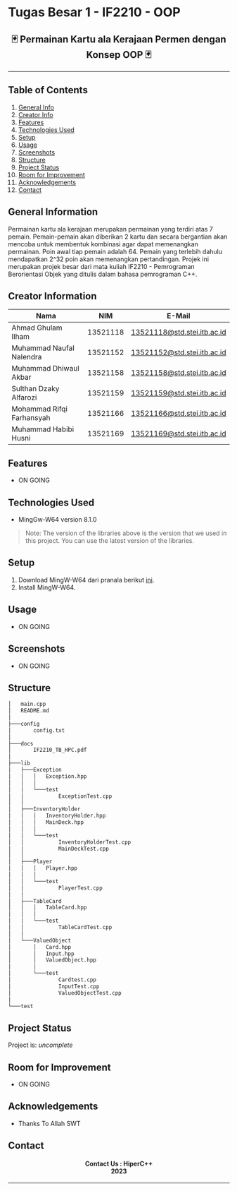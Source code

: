 # Tugas Besar 1 - IF2210 - OOP
<h2 align="center">
  🃏 Permainan Kartu ala Kerajaan Permen dengan Konsep OOP 🃏<br/>
</h2>
<hr>

## Table of Contents
1. [General Info](#general-information)
2. [Creator Info](#creator-information)
3. [Features](#features)
4. [Technologies Used](#technologies-used)
5. [Setup](#setup)
6. [Usage](#usage)
7. [Screenshots](#screenshots)
7. [Structure](#structure)
8. [Project Status](#project-status)
9. [Room for Improvement](#room-for-improvement)
10. [Acknowledgements](#acknowledgements)
11. [Contact](#contact)

<a name="general-information"></a>

## General Information
Permainan kartu ala kerajaan merupakan permainan yang terdiri atas 7 pemain. Pemain-pemain akan diberikan 2 kartu dan secara bergantian akan mencoba untuk membentuk kombinasi agar dapat memenangkan permainan. Poin awal tiap pemain adalah 64. Pemain yang terlebih dahulu mendapatkan 2^32 poin akan memenangkan pertandingan. Projek ini merupakan projek besar dari mata kuliah IF2210 - Pemrograman Berorientasi Objek yang ditulis dalam bahasa pemrograman C++.

<a name="creator-information"></a>

## Creator Information

| Nama                        | NIM      | E-Mail                      |
| --------------------------- | -------- | --------------------------- |
| Ahmad Ghulam Ilham          | 13521118 | 13521118@std.stei.itb.ac.id |
| Muhammad Naufal Nalendra    | 13521152 | 13521152@std.stei.itb.ac.id |
| Muhammad Dhiwaul Akbar      | 13521158 | 13521158@std.stei.itb.ac.id |
| Sulthan Dzaky Alfarozi      | 13521159 | 13521159@std.stei.itb.ac.id |
| Mohammad Rifqi Farhansyah   | 13521166 | 13521166@std.stei.itb.ac.id |
| Muhammad Habibi Husni       | 13521169 | 13521169@std.stei.itb.ac.id |

<a name="features"></a>

## Features
- ON GOING

<a name="technologies-used"></a>

## Technologies Used
- MingGw-W64 version 8.1.0

> Note: The version of the libraries above is the version that we used in this project. You can use the latest version of the libraries.

<a name="setup"></a>

## Setup
1. Download MingW-W64 dari pranala berikut [ini](https://sourceforge.net/projects/mingw-w64/files/).
2. Install MingW-W64.

<a name="usage"></a>

## Usage
- ON GOING

<a name="screenshots"></a>

## Screenshots
- ON GOING

<a name="structure"></a>

## Structure
```bash
│   main.cpp
│   README.md
│
├───config
│       config.txt
│
├───docs
│       IF2210_TB_HPC.pdf
│
├───lib
│   ├───Exception
│   │   │   Exception.hpp
│   │   │
│   │   └───test
│   │           ExceptionTest.cpp
│   │
│   ├───InventoryHolder
│   │   │   InventoryHolder.hpp
│   │   │   MainDeck.hpp
│   │   │
│   │   └───test
│   │           InventoryHolderTest.cpp
│   │           MainDeckTest.cpp
│   │
│   ├───Player
│   │   │   Player.hpp
│   │   │
│   │   └───test
│   │           PlayerTest.cpp
│   │
│   ├───TableCard
│   │   │   TableCard.hpp
│   │   │
│   │   └───test
│   │           TableCardTest.cpp
│   │
│   └───ValuedObject
│       │   Card.hpp
│       │   Input.hpp
│       │   ValuedObject.hpp
│       │
│       └───test
│               Cardtest.cpp
│               InputTest.cpp
│               ValuedObjectTest.cpp
│
└───test
```

<a name="project-status">

## Project Status
Project is: _uncomplete_

<a name="room-for-improvement">

## Room for Improvement
- ON GOING

<a name="acknowledgements">

## Acknowledgements
- Thanks To Allah SWT

<a name="contact"></a>

## Contact
<h4 align="center">
  Contact Us : HiperC++<br/>
  2023
</h4>
<hr>
